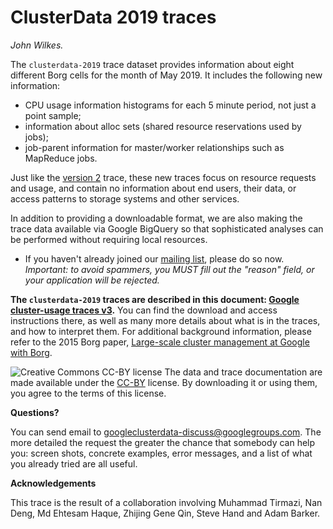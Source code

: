 # ClusterData 2019 traces

_John Wilkes._

The `clusterdata-2019` trace dataset provides information about eight different Borg cells for the month of May 2019.  It includes the following new information:

 * CPU usage information histograms for each 5 minute period, not just a point sample;
 * information about alloc sets (shared resource reservations used by jobs);
 * job-parent information for master/worker relationships such as MapReduce jobs.

Just like the [version 2](ClusterData2011_2.md) trace, these new traces focus on resource requests and usage, and contain no information about end users, their data, or access patterns to storage systems and other services. 

In addition to providing a downloadable format, we are also making the trace data available via Google BigQuery so that sophisticated analyses can be performed without requiring local resources. 

  * If you haven't already joined our
    [mailing list](https://groups.google.com/forum/#!forum/googleclusterdata-discuss),
    please do so now.
    *Important: to avoid spammers, you MUST fill out the "reason" field, or your application will be rejected.*
  
**The `clusterdata-2019` traces are described in this document:
[Google cluster-usage traces v3](https://drive.google.com/file/d/10r6cnJ5cJ89fPWCgj7j4LtLBqYN9RiI9/view).**  You can find the download and access instructions there, as well as many more details about what is in the traces, and how to interpret them. For additional background information, please refer to the 2015 Borg paper, [Large-scale cluster management at Google with Borg](https://ai.google/research/pubs/pub43438). 

![Creative Commons CC-BY license](https://i.creativecommons.org/l/by/4.0/88x31.png)
The data and trace documentation are made available under the
[CC-BY](https://creativecommons.org/licenses/by/4.0/) license.
By downloading it or using them, you agree to the terms of this license.

**Questions?**

You can send email to googleclusterdata-discuss@googlegroups.com.  The more detailed the request the greater the chance that somebody can help you: screen shots, concrete examples, error messages, and a list of what you already tried are all useful.

**Acknowledgements**

This trace is the result of a collaboration involving Muhammad Tirmazi, Nan Deng, Md Ehtesam Haque, Zhijing Gene Qin, Steve Hand and Adam Barker.
